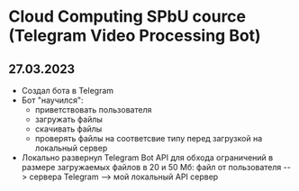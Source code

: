 # Cloud Computing SPbU cource (Telegram Video Processing Bot)

## 27.03.2023
- Создал бота в Telegram
- Бот "научился":
    - приветствовать пользователя
    - загружать файлы
    - скачивать файлы
    - проверять файлы на соответсвие типу перед загрузкой на локальный сервер 
- Локально развернул Telegram Bot API для обхода ограничений в размере загружаемых файлов в 20 и 50 Мб:
 файл от пользователя --> сервера Telegram --> мой локальный API сервер


